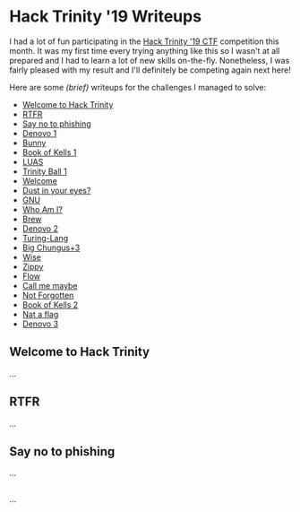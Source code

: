 # Hack Trinity '19 Writeups

I had a lot of fun participating in the [Hack Trinity '19 CTF](https://hacktrinity.me/) competition this month. It was  my first time every trying anything like this so I wasn't at all prepared and I had to learn a lot of new skills on-the-fly. Nonetheless, I was fairly pleased with my result and I'll definitely be competing again next here!

Here are some *(brief)* writeups for the challenges I managed to solve:

* [Welcome to Hack Trinity](#welcome-to-hack-trinity)
* [RTFR](#rtfr)
* [Say no to phishing](#say-no-to-phishing)
* [Denovo 1](#denovo-1)
* [Bunny](#bunny)
* [Book of Kells 1](#book-of-kells-1)
* [LUAS](#luas)
* [Trinity Ball 1](#trinity-ball-1)
* [Welcome](#welcome)
* [Dust in your eyes?](#dust-in-your-eyes)
* [GNU](#gnu)
* [Who Am I?](#who-am-i)
* [Brew](#brew)
* [Denovo 2](#denovo-2)
* [Turing-Lang](#turing-lang)
* [Big Chungus+3](#big-chungus)
* [Wise](#wise)
* [Zippy](#zippy)
* [Flow](#flow)
* [Call me maybe](#call-me-maybe)
* [Not Forgotten](#not-forgotten)
* [Book of Kells 2](#book-of-kells-2)
* [Nat a flag](#nat-a-flag)
* [Denovo 3](#denovo-3)

## Welcome to Hack Trinity

...

## RTFR

...

## Say no to phishing

...

## 

...